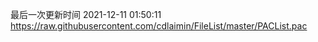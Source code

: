 最后一次更新时间 2021-12-11 01:50:11
https://raw.githubusercontent.com/cdlaimin/FileList/master/PACList.pac

